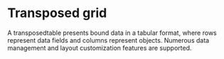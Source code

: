 # Transposed grid

A transposedtable presents bound data in a tabular format, where rows represent data fields and columns represent objects. Numerous data management and layout customization features are supported.
